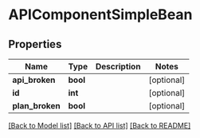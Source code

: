 # APIComponentSimpleBean

## Properties
Name | Type | Description | Notes
------------ | ------------- | ------------- | -------------
**api_broken** | **bool** |  | [optional] 
**id** | **int** |  | [optional] 
**plan_broken** | **bool** |  | [optional] 

[[Back to Model list]](../README.md#documentation-for-models) [[Back to API list]](../README.md#documentation-for-api-endpoints) [[Back to README]](../README.md)


